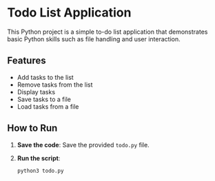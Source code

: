# Todo List Application

This Python project is a simple to-do list application that demonstrates basic Python skills such as file handling and user interaction.

## Features

- Add tasks to the list
- Remove tasks from the list
- Display tasks
- Save tasks to a file
- Load tasks from a file

## How to Run

1. **Save the code**: Save the provided `todo.py` file.

2. **Run the script**:
   ```bash
   python3 todo.py
